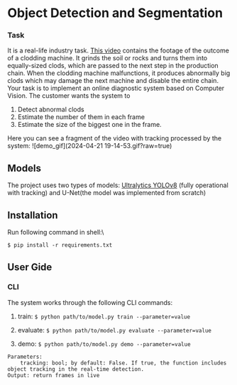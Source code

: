     
# Object Detection and Segmentation
### Task
It is a real-life industry task. [This video](https://homeassistant.kotah.ru/local/clodding_train.avi) contains the footage of the outcome of a clodding machine. It grinds the soil or rocks and turns them into equally-sized clods, which are passed to the next step in the production chain. When the clodding machine malfunctions, it produces abnormally big clods which may damage the next machine and disable the entire chain.  
Your task is to implement an online diagnostic system based on Computer Vision.  The customer wants the system to 
1) Detect abnormal clods 
2) Estimate the number of them in each frame
3) Estimate the size of the biggest one in the frame. 

Here you can see a fragment of the video with tracking processed by the system:
![demo_gif](2024-04-21 19-14-53.gif?raw=true)

## Models

The project uses two types of models: [Ultralytics YOLOv8](https://ultralytics.com/yolov8 ) (fully operational with tracking) and U-Net(the model was implemented from scratch)

##  Installation
 Run following command in shell:\
``` 
$ pip install -r requirements.txt
```

## User Gide
### CLI

The system works through the following CLI commands:
1. train:
```$ python path/to/model.py train --parameter=value```

2. evaluate: ```$ python path/to/model.py evaluate --parameter=value```


4. demo: ```$ python path/to/model.py demo --parameter=value```

``` 
Parameters:
    tracking: bool; by default: False. If true, the function includes object tracking in the real-time detection.
Output: return frames in live
```
